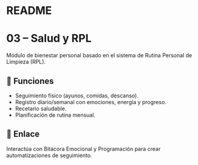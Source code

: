 # README

# 03 – Salud y RPL

Módulo de bienestar personal basado en el sistema de Rutina Personal de Limpieza (RPL).

## 📌 Funciones

- Seguimiento físico (ayunos, comidas, descanso).
- Registro diario/semanal con emociones, energía y progreso.
- Recetario saludable.
- Planificación de rutina mensual.

## 🧠 Enlace

Interactúa con Bitácora Emocional y Programación para crear automatizaciones de seguimiento.